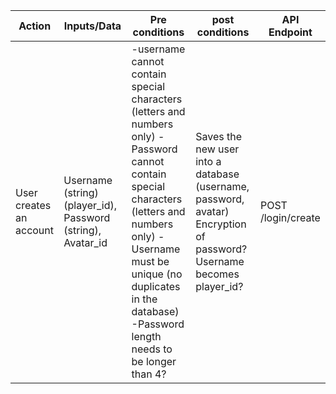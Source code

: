 |Action | Inputs/Data | Pre conditions | post conditions | API Endpoint |
| -----| -----------| -----------------| ---------------| ------------- |
|User creates an account | Username (string) (player_id), Password (string), Avatar_id | -username cannot contain special characters (letters and numbers only) -Password cannot contain special characters (letters and numbers only) -Username must be unique (no duplicates in the database) -Password length needs to be longer than 4? |Saves the new user into a database (username, password, avatar) Encryption of password? Username becomes player_id? | POST /login/create |
